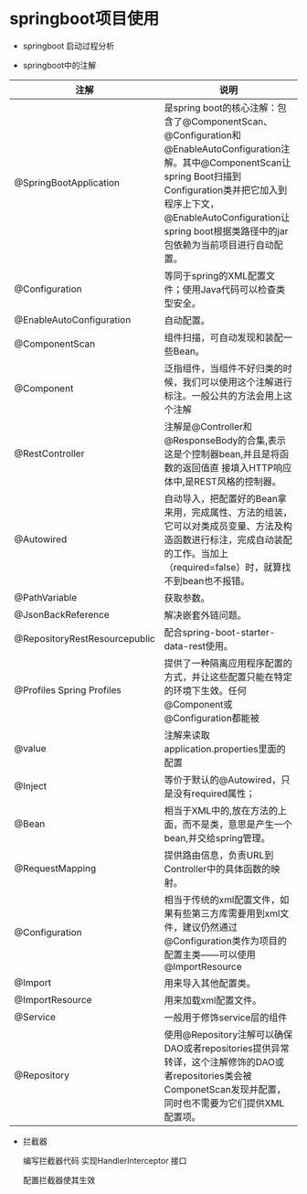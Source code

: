 # springboot项目使用


- springboot 启动过程分析


- springboot中的注解

| 注解 |说明|    
|-|-|    
|    @SpringBootApplication |    是spring boot的核心注解：包含了@ComponentScan、@Configuration和@EnableAutoConfiguration注解。其中@ComponentScan让spring Boot扫描到Configuration类并把它加入到程序上下文，@EnableAutoConfiguration让spring boot根据类路径中的jar包依赖为当前项目进行自动配置。
|    @Configuration|     等同于spring的XML配置文件；使用Java代码可以检查类型安全。
|    @EnableAutoConfiguration |    自动配置。
|    @ComponentScan |    组件扫描，可自动发现和装配一些Bean。
|    @Component |     泛指组件，当组件不好归类的时候，我们可以使用这个注解进行标注。一般公共的方法会用上这个注解
|    @RestController|    注解是@Controller和@ResponseBody的合集,表示这是个控制器bean,并且是将函数的返回值直 接填入HTTP响应体中,是REST风格的控制器。
|    @Autowired |    自动导入，把配置好的Bean拿来用，完成属性、方法的组装，它可以对类成员变量、方法及构造函数进行标注，完成自动装配的工作。当加上（required=false）时，就算找不到bean也不报错。
|    @PathVariable|    获取参数。
|    @JsonBackReference|    解决嵌套外链问题。
|    @RepositoryRestResourcepublic|    配合spring-boot-starter-data-rest使用。
|    @Profiles Spring Profiles|    提供了一种隔离应用程序配置的方式，并让这些配置只能在特定的环境下生效。任何@Component或@Configuration都能被|    @Profile|    标记，从而限制加载它的时机。
|    @value |    注解来读取application.properties里面的配置
|    @Inject|    等价于默认的@Autowired，只是没有required属性；
|    @Bean|    相当于XML中的,放在方法的上面，而不是类，意思是产生一个bean,并交给spring管理。
|    @RequestMapping|    提供路由信息，负责URL到Controller中的具体函数的映射。
|    @Configuration|    相当于传统的xml配置文件，如果有些第三方库需要用到xml文件，建议仍然通过@Configuration类作为项目的配置主类——可以使用@ImportResource|    注解加载xml配置文件。
|    @Import|    用来导入其他配置类。
|    @ImportResource|    用来加载xml配置文件。
|    @Service|    一般用于修饰service层的组件
|    @Repository|    使用@Repository注解可以确保DAO或者repositories提供异常转译，这个注解修饰的DAO或者repositories类会被ComponetScan发现并配置，同时也不需要为它们提供XML配置项。


- 拦截器 

    编写拦截器代码 实现HandlerInterceptor 接口
    
    配置拦截器使其生效
